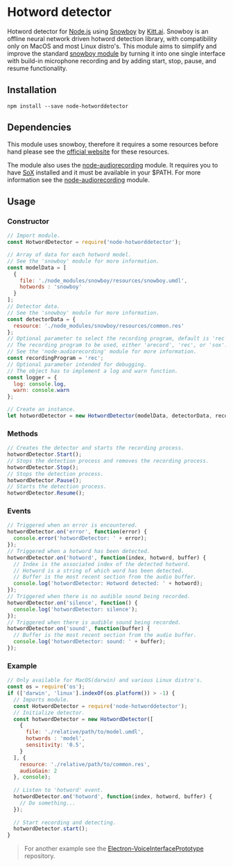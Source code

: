 # Hotword detector
Hotword detector for [Node.js](https://nodejs.org/) using [Snowboy](https://snowboy.kitt.ai/) by [Kitt.ai](https://kitt.ai/). Snowboy is an offline neural network driven hotword detection library, with compatibility only on MacOS and most Linux distro's. This module aims to simplify and improve the standard [snowboy module](https://github.com/Kitt-AI/snowboy) by turning it into one single interface with build-in microphone recording and by adding start, stop, pause, and resume functionality.

## Installation
```
npm install --save node-hotworddetector
```

## Dependencies
This module uses snowboy, therefore it requires a some resources before hand please see the [official website](https://snowboy.kitt.ai/) for these resources.

The module also uses the [node-audiorecording](https://github.com/RedKenrok/node-audiorecording) module. It requires you to have [SoX](http://sox.sourceforge.net/) installed and it must be available in your $PATH. For more information see the [node-audiorecording](https://github.com/RedKenrok/node-audiorecording) module.

## Usage

### Constructor
```javascript
// Import module.
const HotwordDetector = require('node-hotworddetector');

// Array of data for each hotword model.
// See the 'snowboy' module for more information.
const modelData = [
  {
    file: './node_modules/snowboy/resources/snowboy.umdl',
    hotwords : 'snowboy'
  }
];
// Detector data.
// See the 'snowboy' module for more information.
const detectorData = {
  resource: './node_modules/snowboy/resources/common.res'
};
// Optional parameter to select the recording program, default is 'rec'.
// The recording program to be used, either 'arecord', 'rec', or 'sox'.
// See the 'node-audiorecording' module for more information.
const recordingProgram = 'rec';
// Optional parameter intended for debugging.
// The object has to implement a log and warn function.
const logger = {
  log: console.log,
  warn: console.warn
};

// Create an instance.
let hotwordDetector = new HotwordDetector(modelData, detectorData, recordingProgram, logger);
```

### Methods
```javascript
// Creates the detector and starts the recording process.
hotwordDetector.Start();
// Stops the detection process and removes the recording process.
hotwordDetector.Stop();
// Stops the detection process.
hotwordDetector.Pause();
// Starts the detection process.
hotwordDetector.Resume();
```

### Events
```javascript
// Triggered when an error is encountered.
hotwordDetector.on('error', function(error) {
  console.error('hotwordDetector: ' + error);
});
// Triggered when a hotword has been detected.
hotwordDetector.on('hotword', function(index, hotword, buffer) {
  // Index is the associated index of the detected hotword.
  // Hotword is a string of which word has been detected.
  // Buffer is the most recent section from the audio buffer.
  console.log('hotwordDetector: Hotword detected: ' + hotword);
});
// Triggered when there is no audible sound being recorded.
hotwordDetector.on('silence', function() {
  console.log('hotwordDetector: silence');
});
// Triggered when there is audible sound being recorded.
hotwordDetector.on('sound', function(buffer) {
  // Buffer is the most recent section from the audio buffer.
  console.log('hotwordDetector: sound: ' + buffer);
});
```

### Example
```javascript
// Only available for MacOS(darwin) and various Linux distro's.
const os = require('os');
if (['darwin', 'linux'].indexOf(os.platform()) > -1) {
  // Imports module.
  const HotwordDetector = require('node-hotworddetector');
  // Initialize detector.
  const hotwordDetector = new HotwordDetector([
    {
      file: './relative/path/to/model.umdl',
      hotwords : 'model',
      sensitivity: '0.5',
    }
  ], {
    resource: './relative/path/to/common.res',
    audioGain: 2
  }, console);
  
  // Listen to 'hotword' event.
  hotwordDetector.on('hotword', function(index, hotword, buffer) {
	// Do something...
  });
  
  // Start recording and detecting.
  hotwordDetector.start();
}
```

> For another example see the [Electron-VoiceInterfacePrototype](https://github.com/RedKenrok/Electron-VoiceInterfacePrototype) repository.
